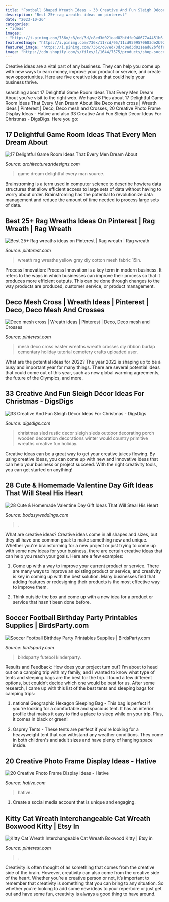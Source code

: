```yaml
---
title: "Football Shaped Wreath Ideas ~ 33 Creative And Fun Sleigh Décor Ideas For Christmas"
description: "Best 25+ rag wreaths ideas on pinterest"
date: "2023-10-26"
categories:
- "ideas"
images:
- "https://i.pinimg.com/736x/c8/ed/3d/c8ed3d021ead82bfdfe940677a4451b6.jpg"
featuredImage: "https://i.pinimg.com/736x/11/cd/95/11cd9599570683de2b920cebfebf52fe.jpg"
featured_image: "https://i.pinimg.com/736x/c8/ed/3d/c8ed3d021ead82bfdfe940677a4451b6.jpg"
image: "https://cdn.shopify.com/s/files/1/1644/7575/products/shop-soccer-supplies-football-party-printables4_530x.jpg?v=1481203875"
---
```



Creative ideas are a vital part of any business. They can help you come up with new ways to earn money, improve your product or service, and create new opportunities. Here are five creative ideas that could help your business thrive.

	

		
searching about 17 Delightful Game Room Ideas That Every Men Dream About you've visit to the right web. We have 8 Pics about 17 Delightful Game Room Ideas That Every Men Dream About like Deco mesh cross | Wreath ideas | Pinterest | Deco, Deco mesh and Crosses, 20 Creative Photo Frame Display Ideas - Hative and also 33 Creative And Fun Sleigh Décor Ideas For Christmas - DigsDigs. Here you go:
		
    
## 17 Delightful Game Room Ideas That Every Men Dream About

<img loading=lazy src="http://www.architectureartdesigns.com/wp-content/uploads/2015/10/510-630x564.jpg" onerror="this.onerror=null;this.src='https://tse3.mm.bing.net/th?id=OIP.6TX7W3mVaisVto5TZSDz6wHaGo&amp;pid=15.1';" alt="17 Delightful Game Room Ideas That Every Men Dream About">

_Source: architectureartdesigns.com_

>game dream delightful every man source. 

	

Brainstroming is a term used in computer science to describe howtera data structures that allow efficient access to large sets of data without having to worry about order. Brainstroming has the potential to revolutionize data management and reduce the amount of time needed to process large sets of data.

    
## Best 25+ Rag Wreaths Ideas On Pinterest | Rag Wreath | Rag Wreath

<img loading=lazy src="https://i.pinimg.com/736x/c8/ed/3d/c8ed3d021ead82bfdfe940677a4451b6.jpg" onerror="this.onerror=null;this.src='https://tse2.mm.bing.net/th?id=OIP.K54cuIQj5uuOQlXDnIJpVQHaJ4&amp;pid=15.1';" alt="Best 25+ Rag wreaths ideas on Pinterest | Rag wreath | Rag wreath">

_Source: pinterest.com_

>wreath rag wreaths yellow gray diy cotton mesh fabric 15in. 

	

Process Innovation:
Process Innovation is a key term in modern business. It refers to the ways in which businesses can improve their process so that it produces more efficient outputs. This can be done through changes to the way products are produced, customer service, or product management.

    
## Deco Mesh Cross | Wreath Ideas | Pinterest | Deco, Deco Mesh And Crosses

<img loading=lazy src="https://s-media-cache-ak0.pinimg.com/736x/03/83/0b/03830bfdc39dcfbf3cca4d90e89c54cb.jpg" onerror="this.onerror=null;this.src='https://tse4.mm.bing.net/th?id=OIP.3Ee7IUq6nXbt-d7s_y1X-QHaJ3&amp;pid=15.1';" alt="Deco mesh cross | Wreath ideas | Pinterest | Deco, Deco mesh and Crosses">

_Source: pinterest.com_

>mesh deco cross easter wreaths wreath crosses diy ribbon burlap cementary holiday tutorial cemetery crafts uploaded user. 

	

What are the potential ideas for 2022?
The year 2022 is shaping up to be a busy and important year for many things. There are several potential ideas that could come out of this year, such as new global warming agreements, the future of the Olympics, and more.

    
## 33 Creative And Fun Sleigh Décor Ideas For Christmas - DigsDigs

<img loading=lazy src="https://www.digsdigs.com/photos/fun-and-creative-sleigh-decor-ideas-for-christmas-8.jpg" onerror="this.onerror=null;this.src='https://tse4.mm.bing.net/th?id=OIP.SvNnDiJTRLNjdXAwrb5j4wAAAA&amp;pid=15.1';" alt="33 Creative And Fun Sleigh Décor Ideas For Christmas - DigsDigs">

_Source: digsdigs.com_

>christmas sled rustic decor sleigh sleds outdoor decorating porch wooden decoration decorations winter would country primitive wreaths creative fun holiday. 

	

Creative ideas can be a great way to get your creative juices flowing. By using creative ideas, you can come up with new and innovative ideas that can help your business or project succeed. With the right creativity tools, you can get started on anything!

    
## 28 Cute &amp; Homemade Valentine Day Gift Ideas That Will Steal His Heart

<img loading=lazy src="https://bodasyweddings.com/wp-content/uploads/2017/02/front-door-decor.jpg" onerror="this.onerror=null;this.src='https://tse1.mm.bing.net/th?id=OIP.XWX2ljlePnZzUKNaM0RyXAHaKI&amp;pid=15.1';" alt="28 Cute &amp; Homemade Valentine Day Gift Ideas That Will Steal His Heart">

_Source: bodasyweddings.com_

>. 

	

What are creative ideas?
Creative ideas come in all shapes and sizes, but they all have one common goal: to make something new and unique. Whether you're brainstorming for a new project or just trying to come up with some new ideas for your business, there are certain creative ideas that can help you reach your goals. Here are a few examples: 
1. Come up with a way to improve your current product or service. There are many ways to improve an existing product or service, and creativity is key in coming up with the best solution. Many businesses find that adding features or redesigning their products is the most effective way to improve them. 

2. Think outside the box and come up with a new idea for a product or service that hasn't been done before.

    
## Soccer Football Birthday Party Printables Supplies | BirdsParty.com

<img loading=lazy src="https://cdn.shopify.com/s/files/1/1644/7575/products/shop-soccer-supplies-football-party-printables4_530x.jpg?v=1481203875" onerror="this.onerror=null;this.src='https://tse1.mm.bing.net/th?id=OIP.VFo0ieVaiUV1-X7-gfQY8wHaJ4&amp;pid=15.1';" alt="Soccer Football Birthday Party Printables Supplies | BirdsParty.com">

_Source: birdsparty.com_

>birdsparty futebol kinderparty. 

	

Results and Feedback: How does your project turn out?
I’m about to head out on a camping trip with my family, and I wanted to know what type of tents and sleeping bags are the best for the trip. I found a few different options, but couldn’t decide which one would be best for us. After some research, I came up with this list of the best tents and sleeping bags for camping trips:
1) national Geographic Hexagon Sleeping Bag - This bag is perfect if you're looking for a comfortable and spacious tent. It has an interior profile that makes it easy to find a place to sleep while on your trip. Plus, it comes in black or green!

2) Osprey Tents - These tents are perfect if you're looking for a heavyweight tent that can withstand any weather conditions. They come in both children's and adult sizes and have plenty of hanging space inside.

    
## 20 Creative Photo Frame Display Ideas - Hative

<img loading=lazy src="http://hative.com/wp-content/uploads/2014/08/photo-frame-ideas/9-heart-shape-photo-frames-on-wall.jpg" onerror="this.onerror=null;this.src='https://tse2.mm.bing.net/th?id=OIP.sVm0esjJEpLN_7M630sUmAHaLI&amp;pid=15.1';" alt="20 Creative Photo Frame Display Ideas - Hative">

_Source: hative.com_

>hative. 

	

1. Create a social media account that is unique and engaging.

    
## Kitty Cat Wreath Interchangeable Cat Wreath Boxwood Kitty | Etsy In

<img loading=lazy src="https://i.pinimg.com/736x/11/cd/95/11cd9599570683de2b920cebfebf52fe.jpg" onerror="this.onerror=null;this.src='https://tse4.mm.bing.net/th?id=OIP.N2QyYwJ_CHnWOYzz9hPKRQHaJ3&amp;pid=15.1';" alt="Kitty Cat Wreath Interchangeable Cat Wreath Boxwood Kitty | Etsy in">

_Source: pinterest.com_

>. 

	

Creativity is often thought of as something that comes from the creative side of the brain. However, creativity can also come from the creative side of the heart. Whether you’re a creative person or not, it’s important to remember that creativity is something that you can bring to any situation. So whether you’re looking to add some new ideas to your repertoire or just get out and have some fun, creativity is always a good thing to have around.

